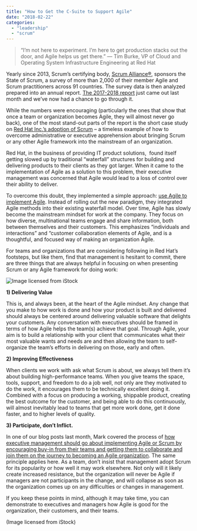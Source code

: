 ```yaml
---
title: "How to Get the C-Suite to Support Agile"
date: "2018-02-22"
categories: 
  - "leadership"
  - "scrum"
---
```


> “I’m not here to experiment. I’m here to get production stacks out the door, and Agile helps us get there.” — Tim Burke, VP of Cloud and Operating System Infrastructure Engineering at Red Hat

Yearly since 2013, Scrum’s certifying body, [Scrum Alliance®](https://scrumalliance.org/), sponsors the State of Scrum, a survey of more than 2,000 of their member Agile and Scrum practitioners across 91 countries. The survey data is then analyzed prepared into an annual report. [The 2017-2018 report](https://www.scrumalliance.org/why-scrum/state-of-scrum-report/2018-state-of-scrum) just came out last month and we’ve now had a chance to go through it.

While the numbers were encouraging (particularly the ones that show that once a team or organization becomes Agile, they will almost never go back), one of the most stand-out parts of the report is the short case study on [Red Hat Inc.’s adoption of Scrum](https://www.scrumalliance.org/why-scrum/state-of-scrum-report/2018-state-of-scrum) – a timeless example of how to overcome administrative or executive apprehension about bringing Scrum or any other Agile framework into the mainstream of an organization.

Red Hat, in the business of providing IT product solutions,  found itself getting slowed up by traditional “waterfall” structures for building and delivering products to their clients as they got larger. When it came to the implementation of Agile as a solution to this problem, their executive management was concerned that Agile would lead to a loss of control over their ability to deliver.

To overcome this doubt, they implemented a simple approach: [use Agile to implement Agile](/blog/taking-organizational-improvement-with-scrum-seriously.html). Instead of rolling out the new paradigm, they integrated Agile methods into their existing waterfall model. Over time, Agile has slowly become the mainstream mindset for work at the company. They focus on how diverse, multinational teams engage and share information, both between themselves and their customers. This emphasizes “individuals and interactions” and “customer collaboration elements of Agile, and is a thoughtful, and focused way of making an organization Agile.

For teams and organizations that are considering following in Red Hat’s footsteps, but like them, find that management is hesitant to commit, there are three things that are always helpful in focusing on when presenting Scrum or any Agile framework for doing work:

![Image licensed from iStock](src/content/blog/how-to-get-the-c-suite-to-support-agile-the-state-of-scrum-red-hats-agile-success/images/iStock_000002232087_Large-682x1024.jpg)

**1) Delivering Value**

This is, and always been, at the heart of the Agile mindset. Any change that you make to how work is done and how your product is built and delivered should always be centered around delivering valuable software that delights your customers. Any conversation with executives should be framed in terms of how Agile helps the team(s) achieve that goal. Through Agile, your aim is to build a relationship with your client that communicates what their most valuable wants and needs are and then allowing the team to self-organize the team’s efforts in delivering on those, early and often.

**2) Improving Effectiveness**

When clients we work with ask what Scrum is about, we always tell them it’s about building high-performance teams. When you give teams the space, tools, support, and freedom to do a job well, not only are they motivated to do the work, it encourages them to be technically excellent doing it. Combined with a focus on producing a working, shippable product, creating the best outcome for the customer, and being able to do this continuously, will almost inevitably lead to teams that get more work done, get it done faster, and to higher levels of quality.

**3) Participate, don’t Inflict.**

In one of our blog posts last month, Mark covered the process of [how executive management should go about implementing Agile or Scrum by encouraging buy-in from their teams and getting them to collaborate and join them on the journey to becoming an Agile organization](/blog/dont-inflict-scrum-or-kanban-on-teams.html). The same principle applies here. As a team, don’t insist that management adopt Scrum for its popularity or how well it may work elsewhere. Not only will it likely create increased resistance, but the organization will never be Agile if managers are not participants in the change, and will collapse as soon as the organization comes up on any difficulties or changes in management.

If you keep these points in mind, although it may take time, you can demonstrate to executives and managers how Agile is good for the organization, their customers, and their teams.

(Image licensed from iStock)
